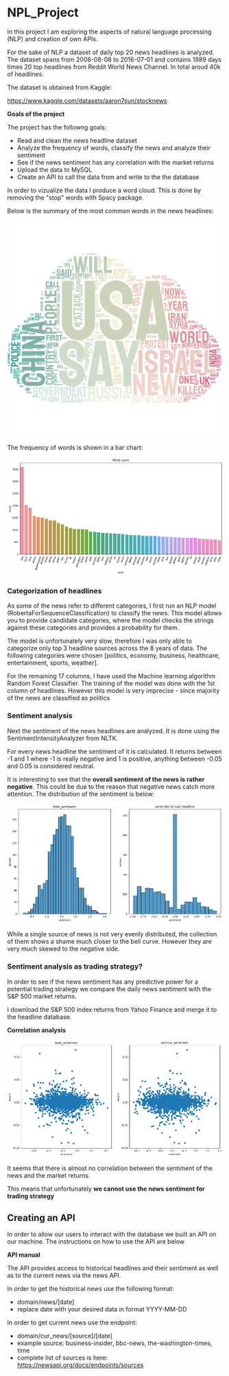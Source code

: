 # NPL_Project

In this project I am exploring the aspects of natural language processing (NLP) and creation of own APIs.

For the sake of NLP a dataset of daily top 20 news headlines is analyzed. The dataset spans from 2008-08-08 to 2016-07-01 and contains 1989 days times 20 top headlines from Reddit World News Channel. In total aroud 40k of headlines.

The dataset is obtained from Kaggle:

https://www.kaggle.com/datasets/aaron7sun/stocknews

**Goals of the project**

The project has the followng goals:
- Read and clean the news headline dataset
- Analyze the frequency of words, classify the news and analyze their sentiment
- See if the news sentiment has any correlation with the market returns
- Upload the data to MySQL
- Create an API to call the data from and write to the the database

In order to vizualize the data I produce a word cloud. This is done by removing the "stop" words with Spacy package.

Below is the summary of the most common words in the news headlines:

<p align="center">
<img src="https://github.com/berserkus/NLP_Project/blob/main/images/word_cloud.png">
</p>

The frequency of words is shown in a bar chart:

<p align="center">
<img src="https://github.com/berserkus/NLP_Project/blob/main/images/word_count.png">
</p>


### Categorization of headlines

As some of the news refer to different categories, I first run an NLP model (RobertaForSequenceClassification) to classify the news. This model allows you to provide candidate categories, where the model checks the strings against these categories and provides a probability for them.

The model is unfortunately very slow, therefore I was only able to categorize only top 3 headline sources across the 8 years of data. The following categories were chosen [politics, economy, business, healthcare, entertainment, sports, weather].

For the remaining 17 columns, I have used the Machine learning algorithm Random Forest Classifier. The training of the model was done with the 1st column of headlines. However this model is very imprecise - since majority of the news are classified as politics

### Sentiment analysis

Next the sentiment of the news headlines are analyzed. It is done using the SentimentIntensityAnalyzer from NLTK.

For every news headline the sentiment of it is calculated. It returns between -1 and 1 where -1 is really negative and 1 is positive, anything between -0.05 and 0.05 is considered neutral.

It is interesting to see that the **overall sentiment of the news is rather negative**. This could be due to the reason that negative news catch more attention. The distribution of the sentiment is below:

<p align="center">
<img src="https://github.com/berserkus/NLP_Project/blob/main/images/sentiment_hist.png">
</p>

While a single source of news is not very evenly distributed, the collection of them shows a shame much closer to the bell curve. However they are very much skewed to the negative side.


### Sentiment analysis as trading strategy?

In order to see if the news sentiment has any predictive power for a potential trading strategy we compare the daily news sentiment with the S&P 500 market returns.

I download the S&P 500 index returns from Yahoo Finance and merge it to the headline database.

**Correlation analysis**

<p align="center">
<img src="https://github.com/berserkus/NLP_Project/blob/main/images/correlation.png">
</p>

It seems that there is almost no correlation between the sentiment of the news and the market returns.

This means that unfortunately **we cannot use the news sentiment for trading strategy**

## Creating an API

In order to allow our users to interact with the database we built an API on our machine. The instructions on how to use the API are below

**API manual**

The API provides access to historical headlines and their sentiment as well as to the current news via the news API.

In order to get the historical news use the following format:
- domain/news/[date]
- replace date with your desired data in format YYYY-MM-DD

In order to get current news use the endpoint:
- domain/cur_news/[source]/[date]
- example source: business-insider, bbc-news, the-washington-times, time
- complete list of sources is here: https://newsapi.org/docs/endpoints/sources
